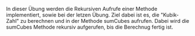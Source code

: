 In dieser Übung werden die Rekursiven Aufrufe einer Methode implementiert, sowie
bei der letzen Übung. Ziel dabei ist es, die "Kubik-Zahl" zu berechnen
und in der Methode sumCubes aufrufen. Dabei wird die sumCubes Methode
rekursiv aufgerufen, bis die Berechnug fertig ist.